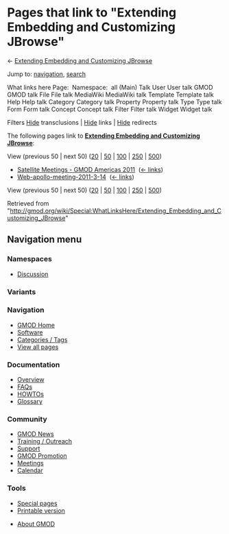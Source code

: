 <div id="mw-page-base" class="noprint">

</div>

<div id="mw-head-base" class="noprint">

</div>

<div id="content" class="mw-body" role="main">

<span id="top"></span>

<div id="mw-js-message" style="display:none;">

</div>



# <span dir="auto">Pages that link to "Extending Embedding and Customizing JBrowse"</span>

<div id="bodyContent">

<div id="contentSub">

← [Extending Embedding and Customizing
JBrowse](/wiki/Extending_Embedding_and_Customizing_JBrowse "Extending Embedding and Customizing JBrowse")

</div>

<div id="jump-to-nav" class="mw-jump">

Jump to: [navigation](#mw-navigation), [search](#p-search)

</div>

<div id="mw-content-text">

What links here Page:  Namespace:  all (Main) Talk User User talk GMOD
GMOD talk File File talk MediaWiki MediaWiki talk Template Template talk
Help Help talk Category Category talk Property Property talk Type Type
talk Form Form talk Concept Concept talk Filter Filter talk Widget
Widget talk

Filters
[Hide](/mediawiki/index.php?title=Special:WhatLinksHere/Extending_Embedding_and_Customizing_JBrowse&hidetrans=1 "Special:WhatLinksHere/Extending Embedding and Customizing JBrowse")
transclusions \|
[Hide](/mediawiki/index.php?title=Special:WhatLinksHere/Extending_Embedding_and_Customizing_JBrowse&hidelinks=1 "Special:WhatLinksHere/Extending Embedding and Customizing JBrowse")
links \|
[Hide](/mediawiki/index.php?title=Special:WhatLinksHere/Extending_Embedding_and_Customizing_JBrowse&hideredirs=1 "Special:WhatLinksHere/Extending Embedding and Customizing JBrowse")
redirects

The following pages link to **[Extending Embedding and Customizing
JBrowse](/wiki/Extending_Embedding_and_Customizing_JBrowse "Extending Embedding and Customizing JBrowse")**:

View (previous 50 \| next 50)
([20](/mediawiki/index.php?title=Special:WhatLinksHere/Extending_Embedding_and_Customizing_JBrowse&limit=20 "Special:WhatLinksHere/Extending Embedding and Customizing JBrowse")
\|
[50](/mediawiki/index.php?title=Special:WhatLinksHere/Extending_Embedding_and_Customizing_JBrowse&limit=50 "Special:WhatLinksHere/Extending Embedding and Customizing JBrowse")
\|
[100](/mediawiki/index.php?title=Special:WhatLinksHere/Extending_Embedding_and_Customizing_JBrowse&limit=100 "Special:WhatLinksHere/Extending Embedding and Customizing JBrowse")
\|
[250](/mediawiki/index.php?title=Special:WhatLinksHere/Extending_Embedding_and_Customizing_JBrowse&limit=250 "Special:WhatLinksHere/Extending Embedding and Customizing JBrowse")
\|
[500](/mediawiki/index.php?title=Special:WhatLinksHere/Extending_Embedding_and_Customizing_JBrowse&limit=500 "Special:WhatLinksHere/Extending Embedding and Customizing JBrowse"))

- [Satellite Meetings - GMOD Americas
  2011](/wiki/Satellite_Meetings_-_GMOD_Americas_2011 "Satellite Meetings - GMOD Americas 2011")
  ‎ <span class="mw-whatlinkshere-tools">([←
  links](/mediawiki/index.php?title=Special:WhatLinksHere&target=Satellite+Meetings+-+GMOD+Americas+2011 "Special:WhatLinksHere"))</span>
- [Web-apollo-meeting-2011-3-14](/wiki/Web-apollo-meeting-2011-3-14 "Web-apollo-meeting-2011-3-14")
  ‎ <span class="mw-whatlinkshere-tools">([←
  links](/mediawiki/index.php?title=Special:WhatLinksHere&target=Web-apollo-meeting-2011-3-14 "Special:WhatLinksHere"))</span>

View (previous 50 \| next 50)
([20](/mediawiki/index.php?title=Special:WhatLinksHere/Extending_Embedding_and_Customizing_JBrowse&limit=20 "Special:WhatLinksHere/Extending Embedding and Customizing JBrowse")
\|
[50](/mediawiki/index.php?title=Special:WhatLinksHere/Extending_Embedding_and_Customizing_JBrowse&limit=50 "Special:WhatLinksHere/Extending Embedding and Customizing JBrowse")
\|
[100](/mediawiki/index.php?title=Special:WhatLinksHere/Extending_Embedding_and_Customizing_JBrowse&limit=100 "Special:WhatLinksHere/Extending Embedding and Customizing JBrowse")
\|
[250](/mediawiki/index.php?title=Special:WhatLinksHere/Extending_Embedding_and_Customizing_JBrowse&limit=250 "Special:WhatLinksHere/Extending Embedding and Customizing JBrowse")
\|
[500](/mediawiki/index.php?title=Special:WhatLinksHere/Extending_Embedding_and_Customizing_JBrowse&limit=500 "Special:WhatLinksHere/Extending Embedding and Customizing JBrowse"))

</div>

<div class="printfooter">

Retrieved from
"<http://gmod.org/wiki/Special:WhatLinksHere/Extending_Embedding_and_Customizing_JBrowse>"

</div>

<div id="catlinks" class="catlinks catlinks-allhidden">

</div>

<div class="visualClear">

</div>

</div>

</div>

<div id="mw-navigation">

## Navigation menu

<div id="mw-head">



<div id="left-navigation">

<div id="p-namespaces" class="vectorTabs" role="navigation"
aria-labelledby="p-namespaces-label">

### Namespaces


- <span id="ca-talk"><a
  href="/mediawiki/index.php?title=Talk:Extending_Embedding_and_Customizing_JBrowse&amp;action=edit&amp;redlink=1"
  accesskey="t"
  title="Discussion about the content page [t]">Discussion</a></span>

</div>

<div id="p-variants" class="vectorMenu emptyPortlet" role="navigation"
aria-labelledby="p-variants-label">

### 

### Variants[](#)

<div class="menu">

</div>

</div>

</div>





</div>

</div>

</div>

<div id="mw-panel">

<div id="p-logo" role="banner">

<a href="/wiki/Main_Page"
style="background-image: url(http://gmod.org/images/GMOD-cogs.png);"
title="Visit the main page"></a>

</div>

<div id="p-Navigation" class="portal" role="navigation"
aria-labelledby="p-Navigation-label">

### Navigation

<div class="body">

- <span id="n-GMOD-Home">[GMOD Home](/wiki/Main_Page)</span>
- <span id="n-Software">[Software](/wiki/GMOD_Components)</span>
- <span id="n-Categories-.2F-Tags">[Categories /
  Tags](/wiki/Categories)</span>
- <span id="n-View-all-pages">[View all
  pages](/wiki/Special:AllPages)</span>

</div>

</div>

<div id="p-Documentation" class="portal" role="navigation"
aria-labelledby="p-Documentation-label">

### Documentation

<div class="body">

- <span id="n-Overview">[Overview](/wiki/Overview)</span>
- <span id="n-FAQs">[FAQs](/wiki/Category:FAQ)</span>
- <span id="n-HOWTOs">[HOWTOs](/wiki/Category:HOWTO)</span>
- <span id="n-Glossary">[Glossary](/wiki/Glossary)</span>

</div>

</div>

<div id="p-Community" class="portal" role="navigation"
aria-labelledby="p-Community-label">

### Community

<div class="body">

- <span id="n-GMOD-News">[GMOD News](/wiki/GMOD_News)</span>
- <span id="n-Training-.2F-Outreach">[Training /
  Outreach](/wiki/Training_and_Outreach)</span>
- <span id="n-Support">[Support](/wiki/Support)</span>
- <span id="n-GMOD-Promotion">[GMOD
  Promotion](/wiki/GMOD_Promotion)</span>
- <span id="n-Meetings">[Meetings](/wiki/Meetings)</span>
- <span id="n-Calendar">[Calendar](/wiki/Calendar)</span>

</div>

</div>

<div id="p-tb" class="portal" role="navigation"
aria-labelledby="p-tb-label">

### Tools

<div class="body">

- <span id="t-specialpages"><a href="/wiki/Special:SpecialPages" accesskey="q"
  title="A list of all special pages [q]">Special pages</a></span>
- <span id="t-print"><a
  href="/mediawiki/index.php?title=Special:WhatLinksHere/Extending_Embedding_and_Customizing_JBrowse&amp;printable=yes"
  rel="alternate" accesskey="p"
  title="Printable version of this page [p]">Printable version</a></span>

</div>

</div>

</div>

</div>

<div id="footer" role="contentinfo">

- <span id="footer-places-about">[About
  GMOD](/wiki/GMOD:About "GMOD:About")</span>

<!-- -->






</div>
